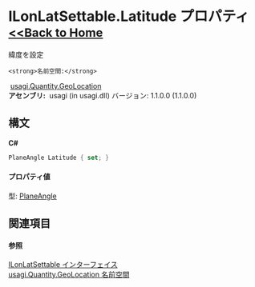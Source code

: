 # ILonLatSettable.Latitude プロパティ <small>[<<Back to Home](https://github.com/usagi/usagi.cs/blob/master/Help/Home.md)</small> 

緯度を設定


    <strong>名前空間:</strong>
&nbsp;<a href="N_usagi_Quantity_GeoLocation.md">usagi.Quantity.GeoLocation</a><br /><strong>アセンブリ:</strong>
&nbsp;usagi (in usagi.dll) バージョン: 1.1.0.0 (1.1.0.0)

## 構文

**C#**<br />
``` C#
PlaneAngle Latitude { set; }
```


#### プロパティ値
型: <a href="T_usagi_Quantity_PlaneAngle.md">PlaneAngle</a>

## 関連項目


#### 参照
<a href="T_usagi_Quantity_GeoLocation_ILonLatSettable.md">ILonLatSettable インターフェイス</a><br /><a href="N_usagi_Quantity_GeoLocation.md">usagi.Quantity.GeoLocation 名前空間</a><br />
